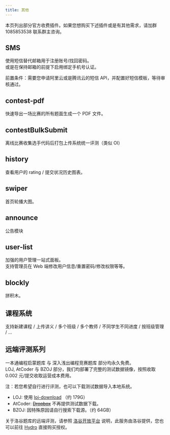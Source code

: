```yaml
---
title: 其他
---
```


本页列出部分官方收费插件。如果您想购买下述插件或是有其他需求，请加群 1085853538 联系群主咨询。

## SMS

使用短信替代邮箱用于注册账号/找回密码。  
或是在保持邮箱的前提下启用绑定手机号认证。

前置条件：需要您申请阿里云或是腾讯云的短信 API，并配置好短信模板，等待审核通过。

## contest-pdf

快速导出一场比赛的所有题面生成一个 PDF 文件。

## contestBulkSubmit

离线比赛收集选手代码后打包上传系统统一评测（类似 OI）

## history

查看用户的 rating / 提交状况历史图表。

## swiper

首页轮播大图。

## announce

公告模块

## user-list

加强的用户管理一站式面板。  
支持管理员在 Web 端修改用户信息/重置密码/修改权限等等。

## blockly

拼积木。

## 课程系统

支持新建课程 / 上传讲义 / 多个班级 / 多个教师 / 不同学生不同进度 / 按班级管理 / ...

## 远端评测系列

一本通编程启蒙题库 与 深入浅出编程竞赛题库 部分均永久免费。  
LOJ, AtCoder 与 BZOJ 部分，我们均部署了完整的测试数据镜像，按照收取 0.002 元/提交收取运营成本费用。

注：若您希望自行进行评测，也可以下载测试数据导入本地系统。

- LOJ: 使用 [loj-download](https://github.com/hydro-dev/loj-download) （约 179G）
- AtCoder: ~~[Dropbox](https://www.dropbox.com/sh/nx3tnilzqz7df8a/AAAYlTq2tiEHl5hsESw6-yfLa?dl=0)~~ 不再提供测试数据下载。
- BZOJ: 因特殊原因请自行搜索下载源。（约 64GB）

关于洛谷题库的远端评测，请参照 [洛谷开放平台](https://docs.lgapi.cn/open/) 说明，此服务由洛谷提供，您也可以前往 [Hydro](https://hydro.ac/luogu/pay) 直接购买授权。

